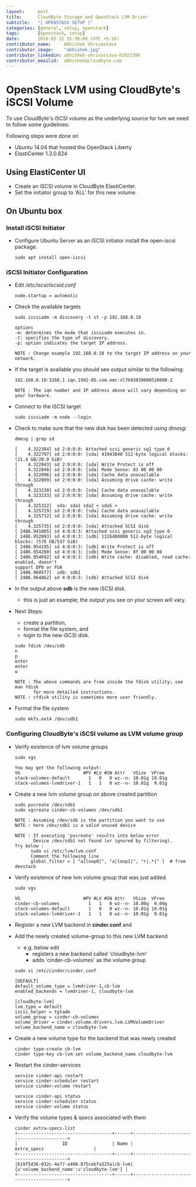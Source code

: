 ```yaml
---
layout:     post
title:      CloudByte Storage and OpenStack LVM Driver
subtitle:   "[ OPENSTACK SETUP ]"
categories: [general, setup, openstack]
tags:       [openstack, setup]
date:       2016-05-12 15:30:00 (UTC +5:30)
contributor_name:     Abhishek Shrivastava
contributor_image:    "abhishek.jpg"
contributor_linkedin: abhishek-shrivastava-03921390
contributor_emailid:  abhishek@cloudbyte.com
---
```


# OpenStack LVM using CloudByte's iSCSI Volume

To use CloudByte's iSCSI volume as the underlying source for lvm we need to follow some guidelines:

Following steps were done on

* Ubuntu 14.04 that hosted the OpenStack Liberty
* ElastiCenter 1.3.0.824

## Using ElastiCenter UI

- Create an iSCSI volume in CloudByte ElastiCenter.
- Set the initiator group to 'ALL' for this new volume.


## On Ubuntu box


### Install iSCSI Initiator

- Configure Ubuntu Server as an iSCSI initiator install the open-iscsi package.


  ```
  sudo apt install open-iscsi
  ```


### iSCSI Initiator Configuration

- Edit */etc/iscsi/iscsid.conf*


  ```
  node.startup = automatic
  ```

- Check the available targets


  ```
  sudo iscsiadm -m discovery -t st -p 192.168.0.10

  options
  -m: determines the mode that iscsiadm executes in.
  -t: specifies the type of discovery.
  -p: option indicates the target IP address.

  NOTE : Change example 192.168.0.10 to the target IP address on your network.
  ```

- If the target is available you should see output similar to the following:


  ```
  192.168.0.10:3260,1 iqn.1992-05.com.emc:sl7b92030000520000-2

  NOTE : The iqn number and IP address above will vary depending on your hardware.
  ```

- Connect to the iSCSI target

  ```
  sudo iscsiadm -m node --login
  ```

- Check to make sure that the new disk has been detected using *dmesg*:

  ```
  dmesg | grep sd

  [    4.322384] sd 2:0:0:0: Attached scsi generic sg1 type 0
  [    4.322797] sd 2:0:0:0: [sda] 41943040 512-byte logical blocks: (21.4 GB/20.0 GiB)
  [    4.322843] sd 2:0:0:0: [sda] Write Protect is off
  [    4.322846] sd 2:0:0:0: [sda] Mode Sense: 03 00 00 00
  [    4.322896] sd 2:0:0:0: [sda] Cache data unavailable
  [    4.322899] sd 2:0:0:0: [sda] Assuming drive cache: write through
  [    4.323230] sd 2:0:0:0: [sda] Cache data unavailable
  [    4.323233] sd 2:0:0:0: [sda] Assuming drive cache: write through
  [    4.325312]  sda: sda1 sda2 < sda5 >
  [    4.325729] sd 2:0:0:0: [sda] Cache data unavailable
  [    4.325732] sd 2:0:0:0: [sda] Assuming drive cache: write through
  [    4.325735] sd 2:0:0:0: [sda] Attached SCSI disk
  [ 2486.941805] sd 4:0:0:3: Attached scsi generic sg3 type 0
  [ 2486.952093] sd 4:0:0:3: [sdb] 1126400000 512-byte logical blocks: (576 GB/537 GiB)
  [ 2486.954195] sd 4:0:0:3: [sdb] Write Protect is off
  [ 2486.954200] sd 4:0:0:3: [sdb] Mode Sense: 8f 00 00 08
  [ 2486.954692] sd 4:0:0:3: [sdb] Write cache: disabled, read cache: enabled, doesn't
  support DPO or FUA
  [ 2486.960577]  sdb: sdb1
  [ 2486.964862] sd 4:0:0:3: [sdb] Attached SCSI disk
  ```

- In the output above **sdb** is the new iSCSI disk.
  - this is just an example; the output you see on your screen will vary.

- Next Steps:
  - create a partition,
  - format the file system, and
  - login to the new iSCSI disk.

  ```
  sudo fdisk /dev/sdb
  n
  p
  enter
  enter
  w

  NOTE : The above commands are from inside the fdisk utility; see man fdisk
         for more detailed instructions.
  NOTE : cfdisk utility is sometimes more user friendly.
  ```

- Format the file system

  ```
  sudo mkfs.ext4 /dev/sdb1
  ```

### Configuring CloudByte's iSCSI volume as LVM volume group

- Verify existence of lvm volume groups

  ```
  sudo vgs

  You may get the following output:
  VG                        #PV #LV #SN Attr   VSize  VFree
  stack-volumes-default       1   0   0 wz--n- 10.01g 10.01g
  stack-volumes-lvmdriver-1   1   1   0 wz--n- 10.01g  9.01g
  ```

- Create a new lvm volume group on above created partition

  ```
  sudo pvcreate /dev/sdb1
  sudo vgcreate cinder-cb-volumes /dev/sdb1

  NOTE : Assuming /dev/sdb is the partition you want to use
  NOTE : here /dev/sdb1 is a valid unused device

  NOTE : If executing 'pvcreate' results into below error
         Device /dev/sdb1 not found (or ignored by filtering).
  Try below :
        sudo vi /etc/lvm/lvm.conf
        Comment the following line
        global_filter = [ "a|loop0|", "a|loop1|", "r|.*|" ]  # from devstack
  ```

- Verify existence of new lvm volume group that was just added.

  ```
  sudo vgs

  VG                        #PV #LV #SN Attr   VSize  VFree
  cinder-cb-volumes           1   1   0 wz--n- 10.00g  9.00g
  stack-volumes-default       1   0   0 wz--n- 10.01g 10.01g
  stack-volumes-lvmdriver-1   1   1   0 wz--n- 10.01g  9.01g
  ```

- Register a new LVM backend in **cinder.conf** and
- Add the newly created volume-group to this new LVM backend
  - e.g. below edit
    - registers a new backend called 'cloudbyte-lvm'
    - adds 'cinder-cb-volumes' as the volume group

  ```
  sudo vi /etc/cinder/cinder.conf

  [DEFAULT]
  default_volume_type = lvmdriver-1,cb-lvm
  enabled_backends = lvmdriver-1, cloudbyte-lvm

  [cloudbyte-lvm]
  lvm_type = default
  iscsi_helper = tgtadm
  volume_group = cinder-cb-volumes
  volume_driver = cinder.volume.drivers.lvm.LVMVolumeDriver
  volume_backend_name = cloudbyte-lvm
  ```

- Create a new volume type for the backend that was newly created

  ```
  cinder type-create cb-lvm
  cinder type-key cb-lvm set volume_backend_name cloudbyte-lvm
  ```

- Restart the cinder-services

  ```
  service cinder-api restart
  service cinder-scheduler restart
  service cinder-volume restart

  service cinder-api status
  service cinder-scheduler status
  service cinder-volume status
  ```

- Verify the volume types & specs associated with them

  ```
  cinder extra-specs-list
  +------------------------------------+------+------------------------------------------+
  |                 ID                 | Name |            extra_specs                   |
  +------------------------------------+------+------------------------------------------+
  |b19f5d36-032c-4e77-a498-875cebfa325a|cb-lvm|{u'volume_backend_name':u'cloudbyte-lvm'} |
  +------------------------------------+------+------------------------------------------+
  ```
